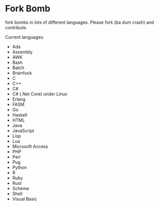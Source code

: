 # Fork Bomb
fork bombs in lots of different languages. Please fork (ba dum crash) and contribute.

Current languages:

 - Ada
 - Assembly
 - AWK
 - Bash
 - Batch
 - Brainfuck
 - C
 - C++
 - C#
 - C# (.Net Core) under Linux
 - Erlang
 - FASM
 - Go
 - Haskell
 - HTML
 - Java
 - JavaScript
 - Lisp
 - Lua
 - Microsoft Access
 - PHP
 - Perl
 - Pug
 - Python
 - R
 - Ruby
 - Rust
 - Scheme
 - Shell
 - Visual Basic
